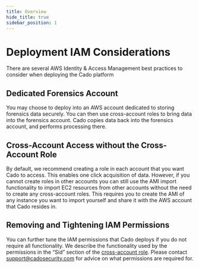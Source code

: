 ```yaml
---
title: Overview
hide_title: true
sidebar_position: 1
---
```

# Deployment IAM Considerations
There are several AWS Identity & Access Management best practices to consider when deploying the Cado platform 

## Dedicated Forensics Account
You may choose to deploy into an AWS account dedicated to storing forensics data securely. You can then use cross-account roles to bring data into the forensics account. Cado copies data back into the forensics account, and performs processing there.

## Cross-Account Access without the Cross-Account Role
By default, we recommend creating a role in each account that you want Cado to access. This enables one click acquisition of data.
However, if you cannot create roles in other accounts you can still use the AMI import functionality to import EC2 resources from other accounts without the need to create any cross-account roles. This requires you to create the AMI of any instance you want to import yourself and share it with the AWS account that Cado resides in.

## Removing and Tightening IAM Permissions
You can further tune the IAM permissions that Cado deploys if you do not require all functionality. We describe the functionality used by the permissions in the “Sid” section of the [cross-account role](https://cado-public.s3.amazonaws.com/policy-in-cross-account.json). Please contact support@cadosecurity.com for advice on what permissions are required for.
